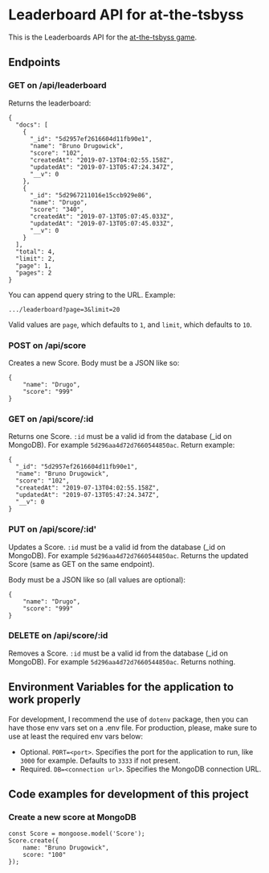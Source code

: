 # Leaderboard API for at-the-tsbyss

This is the Leaderboards API for the [at-the-tsbyss game](https://github.com/one-two/at-the-tsbyss).

## Endpoints

### GET on /api/leaderboard
Returns the leaderboard:
```
{
  "docs": [
    {
      "_id": "5d2957ef2616604d11fb90e1",
      "name": "Bruno Drugowick",
      "score": "102",
      "createdAt": "2019-07-13T04:02:55.158Z",
      "updatedAt": "2019-07-13T05:47:24.347Z",
      "__v": 0
    },
    {
      "_id": "5d2967211016e15ccb929e86",
      "name": "Drugo",
      "score": "340",
      "createdAt": "2019-07-13T05:07:45.033Z",
      "updatedAt": "2019-07-13T05:07:45.033Z",
      "__v": 0
    }
  ],
  "total": 4,
  "limit": 2,
  "page": 1,
  "pages": 2
}
```

You can append query string to the URL. Example:
```
.../leaderboard?page=3&limit=20
```
Valid values are `page`, which defaults to `1`, and `limit`, which defaults to `10`.

### POST on /api/score
Creates a new Score. Body must be a JSON like so:
```
{
	"name": "Drugo",
	"score": "999"
}
```

### GET on /api/score/:id
Returns one Score. `:id` must be a valid id from the database (_id on MongoDB). For example `5d296aa4d72d7660544850ac`. Return example:
```
{
  "_id": "5d2957ef2616604d11fb90e1",
  "name": "Bruno Drugowick",
  "score": "102",
  "createdAt": "2019-07-13T04:02:55.158Z",
  "updatedAt": "2019-07-13T05:47:24.347Z",
  "__v": 0
}
```

### PUT on /api/score/:id'
Updates a Score. `:id` must be a valid id from the database (_id on MongoDB). For example `5d296aa4d72d7660544850ac`. Returns the updated Score (same as GET on the same endpoint).

Body must be a JSON like so (all values are optional):
```
{
	"name": "Drugo",
	"score": "999"
}
```

### DELETE on /api/score/:id
Removes a Score. `:id` must be a valid id from the database (_id on MongoDB). For example `5d296aa4d72d7660544850ac`. Returns nothing.

## Environment Variables for the application to work properly
For development, I recommend the use of `dotenv` package, then you can have those env vars set on a .env file. For production, please, make sure to use at least the required env vars below:

- Optional. `PORT=<port>`. Specifies the port for the application to run, like `3000` for example. Defaults to `3333` if not present.
- Required. `DB=<connection url>`. Specifies the MongoDB connection URL.

## Code examples for development of this project

### Create a new score at MongoDB

```
const Score = mongoose.model('Score');
Score.create({
    name: "Bruno Drugowick",
    score: "100"
});
```
